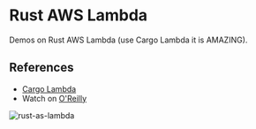 # Rust AWS Lambda

Demos on Rust AWS Lambda (use Cargo Lambda it is AMAZING).

## References

* [Cargo Lambda](https://www.cargo-lambda.info/)
* Watch on [O'Reilly](https://learning.oreilly.com/videos/rust-aws-lambda/08182023VIDEOPAIML/)

![rust-as-lambda](https://github.com/nogibjj/aws-lambda-rust/assets/58792/06fa010b-f38c-4896-9600-8ae8d06245ac)
